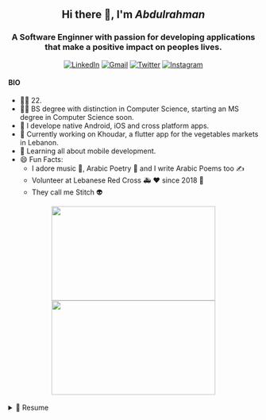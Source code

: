 ## <div align="center">Hi there 👋, I'm *Abdulrahman*</div>
### <div align="center">A Software Enginner with passion for developing applications that make a positive impact on peoples lives.</div>
<span></span><div align="center"> [![LinkedIn](https://img.shields.io/badge/LinkedIn-0077B5?style=for-the-badge&logo=linkedin&logoColor=white
)](https://linkedin.com/in/abdulrahmanqabbout) [![Gmail](https://img.shields.io/badge/Gmail-D14836?style=for-the-badge&logo=gmail&logoColor=white
)](mailto:abdulrahman.qabbout@gmail.com) [![Twitter](https://img.shields.io/badge/Twitter-1DA1F2?style=for-the-badge&logo=twitter&logoColor=white
)](https://twitter.com/qabbout) [![Instagram](https://img.shields.io/badge/Instagram-E4405F?style=for-the-badge&logo=instagram&logoColor=white
)](https://instagram.com/qabbout)</div>

#### BIO

- 👨‍💻 22.
- 👨‍🎓 BS degree with distinction in Computer Science, starting an MS degree in Computer Science soon.
- 🎱 I develope native Android, iOS and cross platform apps.
- 🥝 Currently working on Khoudar, a flutter app for the vegetables markets in Lebanon.
- 🌱 Learning all about mobile development.
- 😄 Fun Facts: 
  - I adore music 🎵, Arabic Poetry 📖 and I write Arabic Poems too ✍️
  - Volunteer at Lebanese Red Cross 🚑 ❤️ since 2018 📆
  - They call me Stitch 👽

<div align="center">
<img src="http://24.media.tumblr.com/d86fe6093af11856043bf41ef902465e/tumblr_mnhmqraFSD1rsi6f2o1_400.gif" width="330" height="190"></img> 
<img src="https://i.imgur.com/K3l9iqp.gif" width="330" height="190"></img> 
</div>

<br>
<details>
  <summary>📃 Resume</summary>


## Education
  
- 📖 **MS Degree in Computer Science** - Starting very soon
  
  📆 2021 - Present
  
  📍 Lebanese International University - Dahr El Ein, Lebanon
  
  <hr>
  
- 📖 **BS Degree in Computer Science** - GPA 3.65
  
  📆 2017 - 2020
  
  📍 Lebanese International University - Dahr El Ein, Lebanon
  
## Experience
  
- 👨‍💻 **Mobile Software Engineer**
  
  📆 2021 - Present
  
  📍 Tecware International - Tripoli, Lebanon
  
  <hr>

- 📑 **Head of Information Technology**
  
  📆 2018 - 2020
  
  📍 Lebanese Red Cross - Tripoli, Lebanon

## Skills
## Cerificates
## Hobbies
</details>

  
